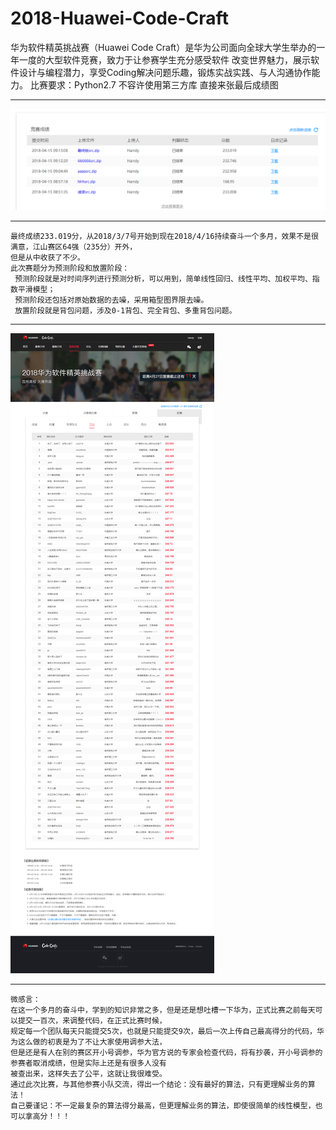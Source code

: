 # 2018-Huawei-Code-Craft


华为软件精英挑战赛（Huawei Code Craft）是华为公司面向全球大学生举办的一年一度的大型软件竞赛，致力于让参赛学生充分感受软件
改变世界魅力，展示软件设计与编程潜力，享受Coding解决问题乐趣，锻炼实战实践、与人沟通协作能力。
比赛要求：Python2.7 不容许使用第三方库
直接来张最后成绩图

 
***
![image 团队分数](https://github.com/DaisyLoveU/-/blob/master/picture/MyResult.png "最后的分数")
***
```
最终成绩233.019分，从2018/3/7号开始到现在2018/4/16持续奋斗一个多月，效果不是很满意，江山赛区64强（235分）开外，
但是从中收获了不少。
此次赛题分为预测阶段和放置阶段：
 预测阶段就是对时间序列进行预测分析，可以用到，简单线性回归、线性平均、加权平均、指数平滑模型；
 预测阶段还包括对原始数据的去噪，采用箱型图界限去噪。
 放置阶段就是背包问题，涉及0-1背包、完全背包、多重背包问题。
```

***
![image江山赛区初赛成绩](https://github.com/DaisyLoveU/-/blob/master/picture/%E6%B1%9F%E5%B1%B1%E8%B5%9B%E5%8C%BA%E5%88%9D%E8%B5%9B%E6%88%90%E7%BB%A9.png)
***

```
微感言：
在这一个多月的奋斗中，学到的知识非常之多，但是还是想吐槽一下华为，正式比赛之前每天可以提交一百次，来调整代码，在正式比赛时候，
规定每一个团队每天只能提交5次，也就是只能提交9次，最后一次上传自己最高得分的代码，华为这么做的初衷是为了不让大家使用调参大法，
但是还是有人在别的赛区开小号调参，华为官方说的专家会检查代码，将有抄袭，开小号调参的参赛者取消成绩，但是实际上还是有很多人没有
被查出来，这样失去了公平，这就让我很难受。
通过此次比赛，与其他参赛小队交流，得出一个结论：没有最好的算法，只有更理解业务的算法！
自己要谨记：不一定最复杂的算法得分最高，但更理解业务的算法，即使很简单的线性模型，也可以拿高分！！！
```

